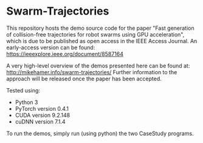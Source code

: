 # Swarm-Trajectories

This repository hosts the demo source code for the paper "Fast generation of collision-free trajectories for robot swarms using GPU acceleration", which is due to be published as open access in the IEEE Access Journal. An early-access version can be found: https://ieeexplore.ieee.org/document/8587164

A very high-level overview of the demos presented here can be found at: http://mikehamer.info/swarm-trajectories/
Further information to the approach will be released once the paper has been accepted.

Tested using:
- Python 3
- PyTorch version 0.4.1
- CUDA version 9.2.148
- cuDNN version 7.1.4

To run the demos, simply run (using python) the two CaseStudy programs.
